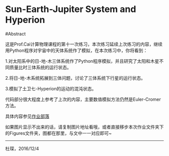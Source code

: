 # Sun-Earth-Jupiter System and Hyperion


#Abstract

这是Prof.Cai计算物理课程的第十一次练习，本次练习延续上次练习的内容，继续用Python程序对宇宙中的天体系统作了模拟，在本次练习中，你将看到：

1.对太阳系中的日-地-木三体系统作了Python程序模拟，并且研究了太阳和木星不同质量比时三体系统的运行状态。

2.将日-地-木系统拓展到三体问题，讨论了三体系统下行星的运行状态。

3.模拟了土卫七-Hyperion的运动的混沌状态。

代码部分很大程度上参考了上次的内容，主要数值模拟方法仍然是Euler-Cromer方法。

具体内容参见[作业部落](https://www.zybuluo.com/Chenducvke/note/590081)

如果图片显示不出来的话，请复制图片地址看哦，或者直接移步本次作业文件夹下的Figures文件夹，图都在那里，与文中一一对应即可~
***
杜琛，2016/12/4
